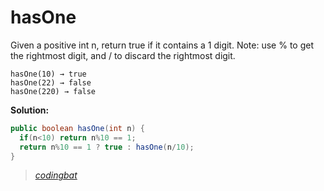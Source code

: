# hasOne

Given a positive int n, return true if it contains a 1 digit. Note: use % to get the rightmost digit, and / to discard the rightmost digit.

```
hasOne(10) → true
hasOne(22) → false
hasOne(220) → false
```

**Solution:**

```java
public boolean hasOne(int n) {
  if(n<10) return n%10 == 1;
  return n%10 == 1 ? true : hasOne(n/10);
}
```

> _[codingbat](https://codingbat.com/prob/p191212)_